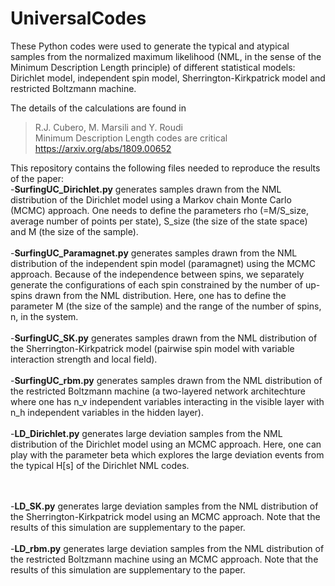 # UniversalCodes

These Python codes were used to generate the typical and atypical samples from the normalized maximum likelihood (NML, in the sense of the Minimum Description Length principle) of different statistical models: Dirichlet model, independent spin model, Sherrington-Kirkpatrick model and restricted Boltzmann machine.

The details of the calculations are found in
> R.J. Cubero, M. Marsili and Y. Roudi <br>
> Minimum Description Length codes are critical <br>
> https://arxiv.org/abs/1809.00652 <br>

This repository contains the following files needed to reproduce the results of the paper: <br>
-**SurfingUC_Dirichlet.py** generates samples drawn from the NML distribution of the Dirichlet model using a Markov chain Monte Carlo (MCMC) approach. One needs to define the parameters rho (=M/S_size, average number of points per state), S_size (the size of the state space) and M (the size of the sample). <br> <br>
-**SurfingUC_Paramagnet.py** generates samples drawn from the NML distribution of the independent spin model (paramagnet) using the MCMC approach. Because of the independence between spins, we separately generate the configurations of each spin constrained by the number of up-spins drawn from the NML distribution. Here, one has to define the parameter M (the size of the sample) and the range of the number of spins, n, in the system. <br> <br>
-**SurfingUC_SK.py** generates samples drawn from the NML distribution of the Sherrington-Kirkpatrick model (pairwise spin model with variable interaction strength and local field). <br> <br>
-**SurfingUC_rbm.py** generates samples drawn from the NML distribution of the restricted Boltzmann machine (a two-layered network architechture where one has n_v independent variables interacting in the visible layer with n_h independent variables in the hidden layer). <br> <br>
-**LD_Dirichlet.py** generates large deviation samples from the NML distribution of the Dirichlet model using an MCMC approach. Here, one can play with the parameter beta which explores the large deviation events from the typical H[s] of the Dirichlet NML codes. <br> <br> <br>

-**LD_SK.py** generates large deviation samples from the NML distribution of the Sherrington-Kirkpatrick model using an MCMC approach. Note that the results of this simulation are supplementary to the paper. <br> <br>
-**LD_rbm.py** generates large deviation samples from the NML distribution of the restricted Boltzmann machine using an MCMC approach. Note that the results of this simulation are supplementary to the paper.
